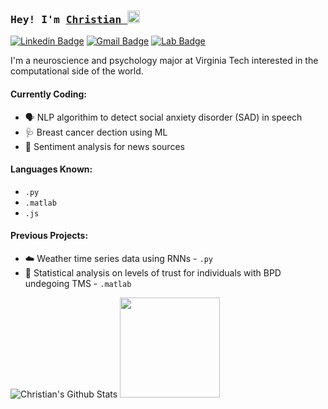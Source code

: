 ### <samp> Hey! I'm <a href="http://www.linkedin.com/in/christianburrell" target="_blank">Christian </a> <img src="https://media.giphy.com/media/hvRJCLFzcasrR4ia7z/giphy.gif" width="20"> </samp>

[![Linkedin Badge](https://img.shields.io/badge/-LinkedIn-0e76a8?style=flat-square&logo=Linkedin&logoColor=white)](http://www.linkedin.com/in/christianburrell)
[![Gmail Badge](https://img.shields.io/badge/Gmail-D14836?style=flat-square&logo=gmail&logoColor=white)](mailto:christian.burell@gmail.com)
[![Lab Badge](https://img.shields.io/badge/-Research%20Lab-orange?style=flat-square&logo=WorldHealthOrganization&logoColor=white)](https://www.scanlab.org/aboutus.html)
<!-- ![Top Language](https://img.shields.io/github/languages/top/christianburrell/{change}?color=black) -->


I'm a neuroscience and psychology major at Virginia Tech interested in the computational side of the world. 

#### Currently Coding:
* 🗣️ NLP algorithim to detect social anxiety disorder (SAD) in speech
* 🩺 Breast cancer dection using ML
* 📰 Sentiment analysis for news sources


#### Languages Known:
- `.py`
- `.matlab`
- `.js`


#### Previous Projects:
* ☁️ Weather time series data using RNNs - `.py`
* 👥 Statistical analysis on levels of trust for individuals with BPD undegoing TMS - `.matlab`
<!--[![Website Badge](https://img.shields.io/badge/Website-3b5998?style=flat-square&logo=google-chrome&logoColor=white)](https://gkassym.netlify.app)
[![Twitter Badge](https://img.shields.io/badge/-Twitter-00acee?style=flat-square&logo=Twitter&logoColor=white)](https://twitter.com/GKassym)
[![Instagram Badge](https://img.shields.io/badge/-Instagram-e4405f?style=flat-square&logo=Instagram&logoColor=white)](https://instagram.com/gkassym/)
[![Medium Badge](https://img.shields.io/badge/medium-%2312100E.svg?&style=for-square&logo=medium&logoColor=white)](https://gapur-kassym.medium.com/)
[![Telegram Badge](https://img.shields.io/badge/-Telegram-0088cc?style=flat-square&logo=Telegram&logoColor=white)](https://t.me/GKassym)   
🧑🏾‍💻
![GitHub top language](https://img.shields.io/github/languages/top/christianburrell/{CHANGE}?color=black) 

<a href = "Virginia Tech" target = "_blank"> </a>

<img height="180em" src="https://github-readme-stats.vercel.app/api?username=christianburrell&show_icons=true&hide_border=true&&count_private=true&include_all_commits=true"/>
-->

![Christian's Github Stats](https://github-readme-stats.vercel.app/api?username=christianburrell&hide=contribs,prs&show_icons=true&bg_color=0d1116&title_color=ce09ec&text_color=a4aacb&icon_color=007ec6) <img height="160em" src="https://github-readme-stats.vercel.app/api/top-langs/?username=Gapur&exclude_repo=KNN-Image-Classification&show_icons=true&hide_border=true&layout=compact&langs_count=8"/>


